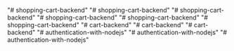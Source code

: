 "# shopping-cart-backend" 
"# shopping-cart-backend" 
"# shopping-cart-backend" 
"# shopping-cart-backend" 
"# shopping-cart-backend" 
"# shopping-cart-backend" 
"# cart-backend" 
"# cart-backend" 
"# cart-backend" 
"# authentication-with-nodejs" 
"# authentication-with-nodejs" 
"# authentication-with-nodejs" 
